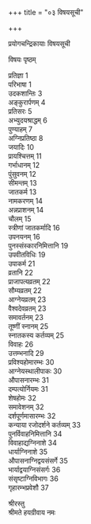 +++
title = "०३ विषयसूची"

+++

प्रयोगचन्द्रिकायाः विषयसूची

विषयः                     पृष्ठम् 

प्रतिज्ञा                    1  
परिभाषा                   1  
उदकशान्तिः                3  
अङ्कुरार्पणम्               4  
प्रतिसरः                   5  
अभ्युदयश्राद्धम्              6  
पुण्याहम्                  7  
अग्निप्रतिष्ठा                8  
जयादिः                  10  
प्रायश्चित्तम्                11  
गर्भाधानम्                12  
पुंसुवनम्                 12  
सीमन्तम्                 13  
जातकर्म                 13  
नामकरणम्               14  
अन्नप्राशनम्               14  
चौलम्                   15  
स्त्रीणां जातकर्मादि          16  
उपनयनम्                16  
पुनस्संस्कारनिमित्तानि        19  
उपवीतविधिः              19  
उपाकर्म                 21  
व्रतानि                  22  
प्राजापत्यव्रतम्             22  
सौम्यव्रतम्                22  
आग्नेयव्रतम्               23  
वैश्वदेवव्रतम्               23  
समावर्तनम्               23  
तूष्णीं स्नानम्              25  
स्नातकस्य कर्तव्यम्          25  
विवाहः                   26  
उत्तम्भनादि                29  
प्रविश्यहोमारम्भः            30  
आग्नेयस्थालीपाकः           30  
औपासनारम्भः             31  
दम्पत्योर्नियमः             31  
शेषहोमः                 32  
समावेशनम्               32  
दर्शपूर्णमासारम्भः           32  
कन्याया रजोदर्शने कर्तव्यम्   33  
पुनर्विवाहनिमित्तानि         34  
विवाहाद्यग्निनाशे           34  
धार्याग्निनाशे             35  
औपासनाग्निद्वयसंसर्गे       35  
भार्याद्वयाग्निसंसर्गः          36  
संसृष्टाग्निविभागः           36  
गृहारम्भप्रवेशौ             37  


श्रीरस्तु  
श्रीमते हयग्रीवाय नमः

